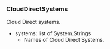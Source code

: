 ### CloudDirectSystems
Cloud Direct systems.

- systems: list of System.Strings
  - Names of Cloud Direct Systems.
